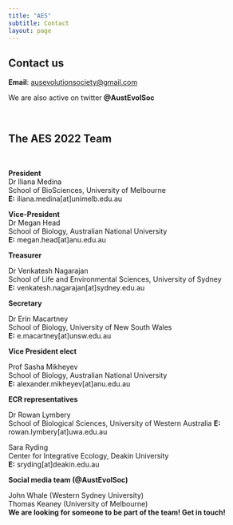 ```yaml
---
title: "AES"
subtitle: Contact
layout: page
---
```


## Contact us

**Email**: ausevolutionsociety@gmail.com

We are also active on twitter **@AustEvolSoc**

$~$

## The AES 2022 Team

$~$

**President**  
Dr Iliana Medina  
School of BioSciences, University of Melbourne  
**E:** iliana.medina[at]unimelb.edu.au   

**Vice-President**  
Dr Megan Head  
School of Biology, Australian National University  
**E:** megan.head[at]anu.edu.au  

**Treasurer**

Dr Venkatesh Nagarajan  
School of Life and Environmental Sciences, University of Sydney  
**E:** venkatesh.nagarajan[at]sydney.edu.au

**Secretary**

Dr Erin Macartney  
School of Biology, University of New South Wales  
**E:** e.macartney[at]unsw.edu.au   

**Vice President elect**

Prof Sasha Mikheyev  
School of Biology, Australian National University  
**E:** alexander.mikheyev[at]anu.edu.au

**ECR representatives**

Dr Rowan Lymbery   
School of Biological Sciences, University of Western Australia
**E:** rowan.lymbery[at]uwa.edu.au  

Sara Ryding  
Center for Integrative Ecology, Deakin University  
**E:** sryding[at]deakin.edu.au

**Social media team (@AustEvolSoc)**  

John Whale (Western Sydney University)  
Thomas Keaney (University of Melbourne)  
**We are looking for someone to be part of the team! Get in touch!**

